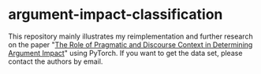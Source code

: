 # argument-impact-classification

This repository mainly illustrates my reimplementation and further research on the paper "[The Role of Pragmatic and Discourse Context in Determining Argument Impact](https://arxiv.org/pdf/2004.03034.pdf)" using PyTorch. If you want to get the data set, please contact the authors by email.


